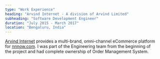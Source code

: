 ```yaml
---
type: "Work Experience"
heading: "Arvind Internet - A division of Arvind Limited"
subheading: "Software Development Engineer"
duration: "July 2015 - March 2017"
location: "Bengaluru, India"
---
```


<a href="http://www.arvind.com/" target="_blank">Arvind Internet</a> provides a multi-brand, omni-channel eCommerce platform for <a href="https://www.nnnow.com/" target="_blank">nnnow.com</a>. I was part of the Engineering team from the beginning of the project and had complete ownership of Order Management System.
